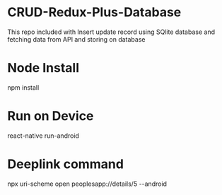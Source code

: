 # CRUD-Redux-Plus-Database
This repo included with Insert update record using SQlite database and fetching data from API and storing on database

# Node Install
npm install 


# Run on Device 
react-native run-android 

# Deeplink command 
npx uri-scheme open peoplesapp://details/5 --android



